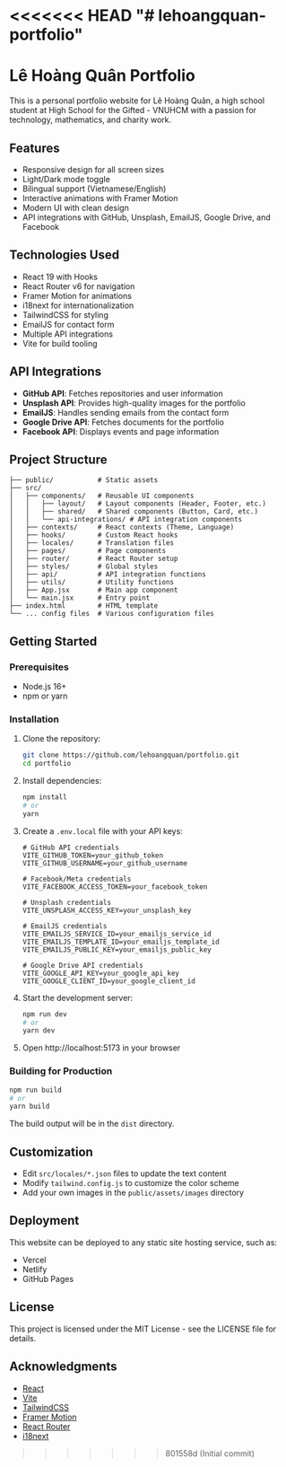 <<<<<<< HEAD
"# lehoangquan-portfolio" 
=======
# Lê Hoàng Quân Portfolio

This is a personal portfolio website for Lê Hoàng Quân, a high school student at High School for the Gifted - VNUHCM with a passion for technology, mathematics, and charity work.

## Features

- Responsive design for all screen sizes
- Light/Dark mode toggle
- Bilingual support (Vietnamese/English)
- Interactive animations with Framer Motion
- Modern UI with clean design
- API integrations with GitHub, Unsplash, EmailJS, Google Drive, and Facebook

## Technologies Used

- React 19 with Hooks
- React Router v6 for navigation
- Framer Motion for animations
- i18next for internationalization
- TailwindCSS for styling
- EmailJS for contact form
- Multiple API integrations
- Vite for build tooling

## API Integrations

- **GitHub API**: Fetches repositories and user information
- **Unsplash API**: Provides high-quality images for the portfolio
- **EmailJS**: Handles sending emails from the contact form
- **Google Drive API**: Fetches documents for the portfolio
- **Facebook API**: Displays events and page information

## Project Structure

```
├── public/           # Static assets
├── src/
│   ├── components/   # Reusable UI components
│   │   ├── layout/   # Layout components (Header, Footer, etc.)
│   │   ├── shared/   # Shared components (Button, Card, etc.)
│   │   └── api-integrations/ # API integration components
│   ├── contexts/     # React contexts (Theme, Language)
│   ├── hooks/        # Custom React hooks
│   ├── locales/      # Translation files
│   ├── pages/        # Page components
│   ├── router/       # React Router setup
│   ├── styles/       # Global styles
│   ├── api/          # API integration functions
│   ├── utils/        # Utility functions
│   ├── App.jsx       # Main app component
│   └── main.jsx      # Entry point
├── index.html        # HTML template
└── ... config files  # Various configuration files
```

## Getting Started

### Prerequisites

- Node.js 16+ 
- npm or yarn

### Installation

1. Clone the repository:
   ```bash
   git clone https://github.com/lehoangquan/portfolio.git
   cd portfolio
   ```

2. Install dependencies:
   ```bash
   npm install
   # or
   yarn
   ```

3. Create a `.env.local` file with your API keys:
   ```
   # GitHub API credentials
   VITE_GITHUB_TOKEN=your_github_token
   VITE_GITHUB_USERNAME=your_github_username

   # Facebook/Meta credentials
   VITE_FACEBOOK_ACCESS_TOKEN=your_facebook_token

   # Unsplash credentials
   VITE_UNSPLASH_ACCESS_KEY=your_unsplash_key

   # EmailJS credentials
   VITE_EMAILJS_SERVICE_ID=your_emailjs_service_id
   VITE_EMAILJS_TEMPLATE_ID=your_emailjs_template_id
   VITE_EMAILJS_PUBLIC_KEY=your_emailjs_public_key

   # Google Drive API credentials
   VITE_GOOGLE_API_KEY=your_google_api_key
   VITE_GOOGLE_CLIENT_ID=your_google_client_id
   ```

4. Start the development server:
   ```bash
   npm run dev
   # or
   yarn dev
   ```

5. Open http://localhost:5173 in your browser

### Building for Production

```bash
npm run build
# or
yarn build
```

The build output will be in the `dist` directory.

## Customization

- Edit `src/locales/*.json` files to update the text content
- Modify `tailwind.config.js` to customize the color scheme
- Add your own images in the `public/assets/images` directory

## Deployment

This website can be deployed to any static site hosting service, such as:

- Vercel
- Netlify
- GitHub Pages

## License

This project is licensed under the MIT License - see the LICENSE file for details.

## Acknowledgments

- [React](https://react.dev/)
- [Vite](https://vitejs.dev/)
- [TailwindCSS](https://tailwindcss.com/)
- [Framer Motion](https://www.framer.com/motion/)
- [React Router](https://reactrouter.com/)
- [i18next](https://www.i18next.com/)
>>>>>>> 801558d (Initial commit)
